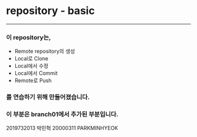 # repository - basic
 ---  
### 이 repository는,

*  Remote repository의 생성  
*  Local로 Clone
*  Local에서 수정
*  Local에서 Commit
*  Remote로 Push  
 
### 를 연습하기 위해 만들어졌습니다.

### 이 부분은 branch01에서  추가된 부분입니다.

2019732013 박민혁
20000311 PARKMINHYEOK

